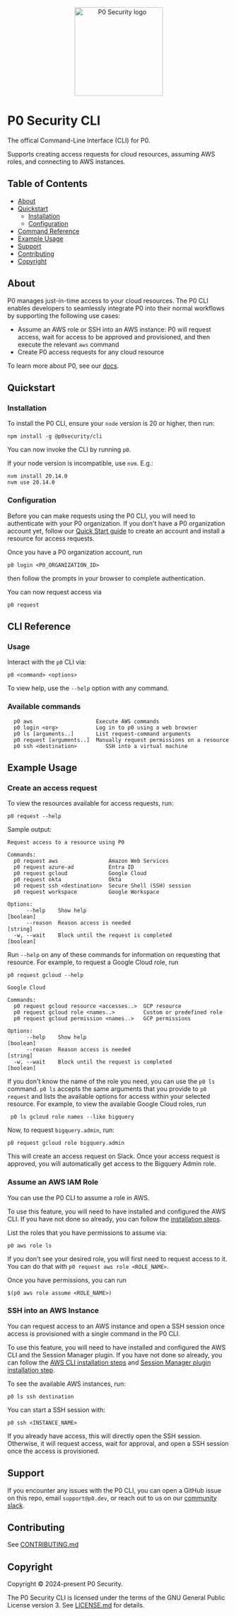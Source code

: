 <div align="center">
    <a href="https://github.com/p0-security/p0cli">
        <img width="200" height="200" src="https://p0.dev/images/logo.png" alt="P0 Security logo">
    </a>
</div>

# P0 Security CLI

The offical Command-Line Interface (CLI) for P0.

Supports creating access requests for cloud resources, assuming AWS roles, and connecting to AWS instances.

## Table of Contents

- [About](#about)
- [Quickstart](#quickstart)
  - [Installation](#installation)
  - [Configuration](#configuration)
- [Command Reference](#cli-reference)
- [Example Usage](#example-usage)
- [Support](#support)
- [Contributing](#contributing)
- [Copyright](#copyright)

## About

P0 manages just-in-time access to your cloud resources. The P0 CLI enables developers to seamlessly integrate P0 into their normal workflows by supporting the following use cases:

- Assume an AWS role or SSH into an AWS instance: P0 will request access, wait for access to be approved and provisioned, and then execute the relevant `aws` command
- Create P0 access requests for any cloud resource

To learn more about P0, see our [docs](https://docs.p0.dev/).

## Quickstart

### Installation

To install the P0 CLI, ensure your `node` version is 20 or higher, then run:

```
npm install -g @p0security/cli
```

You can now invoke the CLI by running `p0`.

If your node version is incompatible, use `nvm`. E.g.:

```
nvm install 20.14.0
nvm use 20.14.0
```

### Configuration

Before you can make requests using the P0 CLI, you will need to authenticate with your P0 organization. If you don't have a P0 organization account yet, follow our [Quick Start guide](https://docs.p0.dev/getting-started/quick-start) to create an account and install a resource for access requests.

Once you have a P0 organization account, run

```
p0 login <P0_ORGANIZATION_ID>
```

then follow the prompts in your browser to complete authentication.

You can now request access via

```
p0 request
```

## CLI Reference

### Usage

Interact with the `p0` CLI via:

```
p0 <command> <options>
```

To view help, use the `--help` option with any command.

### Available commands

```
  p0 aws                    Execute AWS commands
  p0 login <org>            Log in to p0 using a web browser
  p0 ls [arguments..]       List request-command arguments
  p0 request [arguments..]  Manually request permissions on a resource
  p0 ssh <destination>         SSH into a virtual machine
```

## Example Usage

### Create an access request

To view the resources available for access requests, run:

```
p0 request --help
```

Sample output:

```
Request access to a resource using P0

Commands:
  p0 request aws                Amazon Web Services
  p0 request azure-ad           Entra ID
  p0 request gcloud             Google Cloud
  p0 request okta               Okta
  p0 request ssh <destination>  Secure Shell (SSH) session
  p0 request workspace          Google Workspace

Options:
      --help    Show help                                              [boolean]
      --reason  Reason access is needed                                 [string]
  -w, --wait    Block until the request is completed                   [boolean]
```

Run `--help` on any of these commands for information on requesting that resource. For example, to request a Google Cloud role, run

```
p0 request gcloud --help
```

```
Google Cloud

Commands:
  p0 request gcloud resource <accesses..>  GCP resource
  p0 request gcloud role <names..>         Custom or predefined role
  p0 request gcloud permission <names..>   GCP permissions

Options:
      --help    Show help                                              [boolean]
      --reason  Reason access is needed                                 [string]
  -w, --wait    Block until the request is completed                   [boolean]
```

If you don't know the name of the role you need, you can use the `p0 ls` command. `p0 ls` accepts the same arguments that you provide to `p0 request` and lists the available options for access within your selected resource. For example, to view the available Google Cloud roles, run

```
 p0 ls gcloud role names --like bigquery
```

Now, to request `bigquery.admin`, run:

```
p0 request gcloud role bigquery.admin
```

This will create an access request on Slack. Once your access request is approved, you will automatically get access to the Bigquery Admin role.

### Assume an AWS IAM Role

You can use the P0 CLI to assume a role in AWS.

To use this feature, you will need to have installed and configured the AWS CLI. If you have not done so already, you can follow the [installation steps](https://docs.aws.amazon.com/cli/latest/userguide/getting-started-install.html).

List the roles that you have permissions to assume via:

```
p0 aws role ls
```

If you don't see your desired role, you will first need to request access to it. You can do that with `p0 request aws role <ROLE_NAME>`.

Once you have permissions, you can run

```
$(p0 aws role assume <ROLE_NAME>)
```

### SSH into an AWS Instance

You can request access to an AWS instance and open a SSH session once access is provisioned with a single command in the P0 CLI.

To use this feature, you will need to have installed and configured the AWS CLI and the Session Manager plugin. If you have not done so already, you can follow the [AWS CLI installation steps](https://docs.aws.amazon.com/cli/latest/userguide/getting-started-install.html) and [Session Manager plugin installation step](https://docs.aws.amazon.com/systems-manager/latest/userguide/session-manager-working-with-install-plugin.html).

To see the available AWS instances, run:

```
p0 ls ssh destination
```

You can start a SSH session with:

```
p0 ssh <INSTANCE_NAME>
```

If you already have access, this will directly open the SSH session. Otherwise, it will request access, wait for approval, and open a SSH session once the access is provisioned.

## Support

If you encounter any issues with the P0 CLI, you can open a GitHub issue on this repo, email `support@p0.dev`, or reach out to us on our [community slack](https://join.slack.com/t/p0securitycommunity/shared_invite/zt-1zouzlovp-1kuym9RfuzkJ17ZlvAf6mQ).

## Contributing

See [CONTRIBUTING.md](CONTRIBUTING.md)

## Copyright

Copyright © 2024-present P0 Security.

The P0 Security CLI is licensed under the terms of the GNU General Public License version 3. See [LICENSE.md](LICENSE.md) for details.
